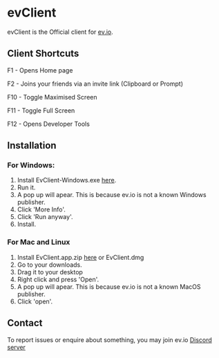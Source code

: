 # evClient
evClient is the Official client for [ev.io](https://ev.io).

## Client Shortcuts

F1 - Opens Home page

F2 - Joins your friends via an invite link (Clipboard or Prompt)

F10 - Toggle Maximised Screen

F11 - Toggle Full Screen

F12 - Opens Developer Tools

## Installation

### For Windows:
1. Install EvClient-Windows.exe [here](https://github.com/PoweredByWard/Ev/releases/latest).
2. Run it.
3. A pop up will apear. This is because ev.io is not a known Windows publisher.
4. Click 'More Info'.
5. Click 'Run anyway'.
6. Install.

### For Mac and Linux
1. Install EvClient.app.zip [here](https://github.com/PoweredByWard/Ev/releases/latest) or EvClient.dmg
2. Go to your downloads.
3. Drag it to your desktop
4. Right click and press 'Open'.
5. A pop up will apear. This is because ev.io is not a known MacOS publisher.
6. Click 'open'.


## Contact

To report issues or enquire about something, you may join ev.io [Discord server](https://discord.com/invite/PsqyKjDKBZ)
